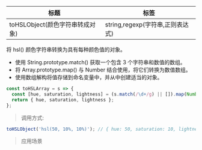 | 标题                            | 标签                             |
| ------------------------------- | -------------------------------- |
| toHSLObject(颜色字符串转成对象) | string,regexp(字符串,正则表达式) |

将 hsl() 颜色字符串转换为具有每种颜色值的对象。

- 使用 String.prototype.match() 获取一个包含 3 个字符串和数值的数组。
- 将 Array.prototype.map() 与 Number 结合使用，将它们转换为数值数组。
- 使用数组解构将值存储到命名变量中，并从中创建适当的对象。

```js
const toHSLArray = s => {
  const [hue, saturation, lightness] = (s.match(/\d+/g) || []).map(Number);
  return { hue, saturation, lightness };
};
```

> 调用方式:

```js
toHSLObject('hsl(50, 10%, 10%)'); // { hue: 50, saturation: 10, lightness: 10 }
```

> 应用场景
